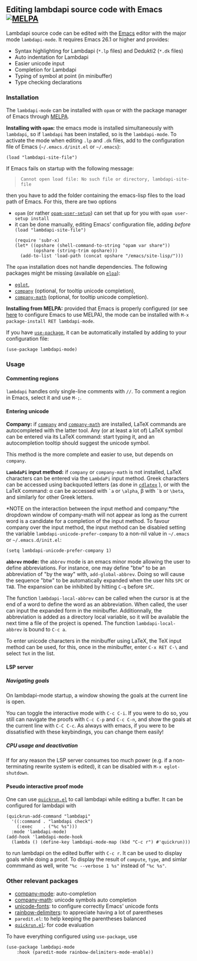Editing lambdapi source code with Emacs [![MELPA][melpa-badge]][melpa-link]
---------------------------------------

Lambdapi source code can be edited with the
[Emacs](https://www.gnu.org/software/emacs/) editor with the major mode
`lambdapi-mode`. It requires Emacs 26.1 or higher and provides:
* Syntax highlighting for Lambdapi (`*.lp` files) and Dedukti2 (`*.dk` files)
* Auto indentation for Lambdapi
* Easier unicode input
* Completion for Lambdapi
* Typing of symbol at point (in minibuffer)
* Type checking declarations

### Installation
The `lambdapi-mode` can be installed with `opam` or with the package manager of
Emacs through [MELPA](https://melpa.org).

**Installing with `opam`:** the emacs mode is installed simultaneously with
`lambdapi`, so if `lambdapi` has been installed, so is the `lambdapi-mode`. To
activate the mode when editing `.lp` and `.dk` files, add to the configuration
file of Emacs (`~/.emacs.d/init.el` or `~/.emacs`):
``` emacs-lisp
(load "lambdapi-site-file")
```
If Emacs fails on startup with the following message:

> `Cannot open load file: No such file or directory, lambdapi-site-file`

then you have to add the folder containing the emacs-lisp files to the load path
of Emacs. For this, there are two options
* `opam` (or rather
  [`opam-user-setup`](https://github.com/OCamlPro/opam-user-setup)) can set that
  up for you with `opam user-setup install`
* it can be done manually, editing Emacs' configuration file, adding *before*
  `(load "lambdapi-site-file")`
  ``` emacs-lisp
  (require 'subr-x)
  (let* ((opshare (shell-command-to-string "opam var share"))
         (opshare (string-trim opshare)))
    (add-to-list 'load-path (concat opshare "/emacs/site-lisp/")))
  ```

The `opam` installation does not handle dependencies. The following packages
might be missing (available on [`elpa`](https://elpa.gnu.org)):
- [`eglot`](https://github.com/joaotavora/eglot),
- [`company`](http://company-mode.github.io/) (optional, for tooltip unicode
  completion),
- [`company-math`](https://github.com/vspinu/company-math) (optional, for
  tooltip unicode completion).
  
**Installing from MELPA:** provided that Emacs is properly configured (or see
[here](https://melpa.org/#/getting-started) to configure Emacs to use MELPA),
the mode can be installed with `M-x package-install RET lambdapi-mode`.

If you have [`use-package`](https://github.com/jwiegley/use-package), it can be
automatically installed by adding to your configuration file:
```emacs-lisp
(use-package lambdapi-mode)
```

### Usage

#### Commenting regions 
`lambdapi` handles only single-line comments with `//`. To comment a region in
Emacs, select it and use `M-;`.

#### Entering unicode
**Company:**
if [`company`](https://github.com/company-mode/company-mode) and
[`company-math`](https://github.com/vspinu/company-math) are installed, 
LaTeX commands are autocompleted with the latter tool. Any (or at least a lot
of) LaTeX symbol can be entered via its LaTeX command: start typing it, and an
autocompletion tooltip should suggest the unicode symbol.

This method is the more complete and easier to use, but depends on `company`.

**`LambdaPi` input method:**
if `company` or `company-math` is not installed, LaTeX characters can be entered
via the `LambdaPi` input method. Greek characters can be accessed using
backquoted letters (as done in
[`cdlatex`](https://www.gnu.org/software/emacs/manual/html_node/org/CDLaTeX-mode.html)
), or with the LaTeX command: α can be accessed with `` `a `` or `\alpha`, β
with `` `b `` or `\beta`, and similarly for other Greek letters.

*NOTE on the interaction between the input method and company:*the dropdown
window of company-math will not appear as long as the current word is a
candidate for a completion of the input method. To favour company over the input
method, the input method can be disabled setting the variable
`lambdapi-unicode-prefer-company` to a non-nil value in `~/.emacs` or
`~/.emacs.d/init.el`:
``` emacs-lisp
(setq lambdapi-unicode-prefer-company 1)
```

**`abbrev` mode:**
the `abbrev` mode is an emacs minor mode allowing the user to define
abbreviations. For instance, one may define "btw" to be an abbreviation of "by
the way" with, `add-global-abbrev`. Doing so will cause the sequence "btw" to be
automatically expanded when the user hits `SPC` or `TAB`. The expansion can be
inhibited by hitting `C-q` before `SPC`.

The function `lambdapi-local-abbrev` can be called when the
cursor is at the end of a word to define the word as an abbreviation. When
called, the user can input the expanded form in the minibuffer. Additionnally,
the abbreviation is added as a directory local variable, so it will be available
the next time a file of the project is opened. The function
`lambdapi-local-abbrev` is bound to `C-c a`.

To enter unicode characters in the minibuffer using LaTeX, the TeX input method
can be used, for this, once in the minibuffer, enter `C-x RET C-\` and select
`TeX` in the list.

#### LSP server

##### Navigating goals

On lambdapi-mode startup, a window showing the goals at the current
line is open.

You can toggle the interactive mode with `C-c C-i`. If you were to do
so, you still can navigate the proofs with `C-c C-p` and `C-c C-n`,
and show the goals at the current line with `C-C C-c`. As always with
emacs, if you were to be dissatisfied with these keybindings, you can
change them easily!

##### CPU usage and deactivation

If for any reason the LSP server consumes too much power (e.g. if a
non-terminating rewrite system is edited), it can be disabled with
`M-x eglot-shutdown`.

#### Pseudo interactive proof mode
One can use [`quickrun.el`](https://github.com/emacsorphanage/quickrun) to call
lambdapi while editing a buffer. It can be configured for lambdapi with
```emacs-lisp
(quickrun-add-command "lambdapi"
  '((:command . "lambdapi check")
    (:exec    . ("%c %s")))
  :mode 'lambdapi-mode)
(add-hook 'lambdapi-mode-hook
  (lambda () (define-key lambdapi-mode-map (kbd "C-c r") #'quickrun)))
```
to run lambdapi on the edited buffer with `C-c r`. It can be used to display
goals while doing a proof.
To display the result of `compute`, `type`, and simlar commmand as well, write
`"%c --verbose 1 %s"` instead of `"%c %s"`.

### Other relevant packages
* [company-mode](https://github.com/company-mode/company-mode): auto-completion
* [company-math](https://github.com/vspinu/company-math): unicode symbols auto
  completion
* [unicode-fonts](https://github.com/rolandwalker/unicode-fonts): to configure
  correctly Emacs' unicode fonts
* [rainbow-delimiters](https://github.com/Fanael/rainbow-delimiters): to
  appreciate having a lot of parentheses
* `paredit.el`: to help keeping the parentheses balanced
* [`quickrun.el`](https://github.com/emacsorphanage/quickrun): for code 
  evaluation

To have everything configured using `use-package`, use
```emacs-lisp
(use-package lambdapi-mode
    :hook (paredit-mode rainbow-delimiters-mode-enable))
```

[melpa-badge]: https://melpa.org/packages/lambdapi-mode-badge.svg
[melpa-link]: https://melpa.org/#/lambdapi-mode
